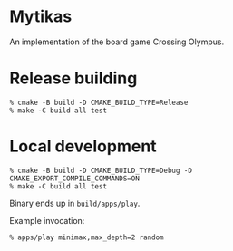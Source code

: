 # Mytikas

An implementation of the board game Crossing Olympus.


# Release building

```
% cmake -B build -D CMAKE_BUILD_TYPE=Release
% make -C build all test
```


# Local development

```
% cmake -B build -D CMAKE_BUILD_TYPE=Debug -D CMAKE_EXPORT_COMPILE_COMMANDS=ON
% make -C build all test
```

Binary ends up in `build/apps/play`.

Example invocation:

```
% apps/play minimax,max_depth=2 random
```
